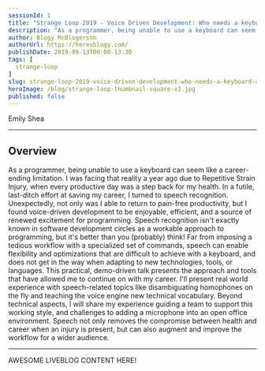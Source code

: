 ```yaml
---
sessionId: 1
title: "Strange Loop 2019 - Voice Driven Development: Who needs a keyboard anyway?"
description: "As a programmer, being unable to use a keyboard can seem like a career-ending limitation. I was facing that reality a year ago due to Repetitive Strain Injury, when every productive day was a step back for my health. In a futile, last-ditch effort at saving my career, I turned to speech recognition. Unexpectedly, not only was I able to return to pain-free productivity, but I found voice-driven development to be enjoyable, efficient, and a source of renewed excitement for programming. Speech recognition isn't exactly known in software development circles as a workable approach to programming, but it's better than you (probably) think! Far from imposing a tedious workflow with a specialized set of commands, speech can enable flexibility and optimizations that are difficult to achieve with a keyboard, and does not get in the way when adapting to new technologies, tools, or languages. This practical, demo-driven talk presents the approach and tools that have allowed me to continue on with my career. I'll present real world experience with speech-related topics like disambiguating homophones on the fly and teaching the voice engine new technical vocabulary. Beyond technical aspects, I will share my experience guiding a team to support this working style, and challenges to adding a microphone into an open office environment. Speech not only removes the compromise between health and career when an injury is present, but can also augment and improve the workflow for a wider audience."
author: Blogy McBlogerson
authorUrl: https://heresblogy.com/
publishDate: 2019-09-13T00:00-13:30
tags: [
  strange-loop
]
slug: strange-loop-2019-voice-driven-development-who-needs-a-keyboard-anyway
heroImage: /blog/strange-loop-thumbnail-square-v2.jpg
published: false
---
```


<div class="container p-0 liveblog-presenters">
  <div class="row m-0">
      <p class=" mr-12 m-0">
        <span class="liveblog-presenters__name">Emily Shea</span>
        <a href="https://twitter.com/yomilly" target="_blank" title="Twitter"><i class="fa fa-twitter pr-2"></i></a>
        <a href="https://github.com/2shea" target="_blank" title="GitHub"><i class="fa fa-github pr-2"></i></a>
      </p>
  </div>
</div>

---

## Overview

As a programmer, being unable to use a keyboard can seem like a career-ending limitation. I was facing that reality a year ago due to Repetitive Strain Injury, when every productive day was a step back for my health. In a futile, last-ditch effort at saving my career, I turned to speech recognition. Unexpectedly, not only was I able to return to pain-free productivity, but I found voice-driven development to be enjoyable, efficient, and a source of renewed excitement for programming. Speech recognition isn't exactly known in software development circles as a workable approach to programming, but it's better than you (probably) think! Far from imposing a tedious workflow with a specialized set of commands, speech can enable flexibility and optimizations that are difficult to achieve with a keyboard, and does not get in the way when adapting to new technologies, tools, or languages. This practical, demo-driven talk presents the approach and tools that have allowed me to continue on with my career. I'll present real world experience with speech-related topics like disambiguating homophones on the fly and teaching the voice engine new technical vocabulary. Beyond technical aspects, I will share my experience guiding a team to support this working style, and challenges to adding a microphone into an open office environment. Speech not only removes the compromise between health and career when an injury is present, but can also augment and improve the workflow for a wider audience.

---

AWESOME LIVEBLOG CONTENT HERE!

<!-- Note on images
  Images (e.g. my_image.jpg) should be put in the `website/static/blog/strange-loop-2019` directory, with the path to the image in your post being `/blog/strange-loop-2019/my_image.jpg`. If you'd rather host the images somewhere else for ease of use, that's fine too.

  Please also try to keep your images to a reasonable size by:
    - Using JPEG compression, unless image is mostly solid color 
    - JPEG compression set between 60%-80%
    - Resizing the image to be no wider then 750px
    - If PNG, use a tool like ImageOptim (https://imageoptim.com/mac) to optimize the file size

  I suggest re-sizing and compressing all the images in one batch as a last step.
-->  
